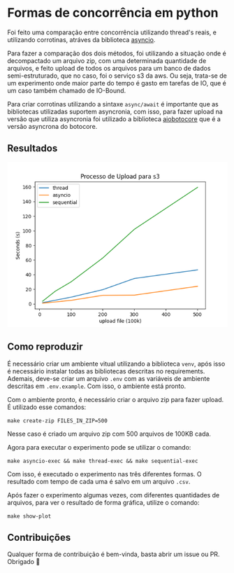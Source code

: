 # Formas de concorrência em python

Foi feito uma comparação entre concorrência utilizando thread's reais, e utilizando corrotinas, atráves da biblioteca [asyncio](https://docs.python.org/3/library/asyncio.html).

Para fazer a comparação dos dois métodos, foi utilizando a situação onde é decompactado um arquivo zip, com uma determinada quantidade de arquivos, e feito upload de todos os arquivos para um banco de dados semi-estruturado, que no caso, foi o serviço s3 da aws. Ou seja, trata-se de um experimento onde maior parte do tempo é gasto em tarefas de IO, que é um caso também chamado de IO-Bound.

Para criar corrotinas utilizando a sintaxe `async/await` é importante que as bibliotecas utilizadas suportem asyncronia, com isso, para fazer upload na versão que utiliza asyncronia foi utilizado a biblioteca [aiobotocore](https://github.com/aio-libs/aiobotocore) que é a versão asyncrona do botocore. 

## Resultados

![Resultados em gráficos](benchmark/result.png)

## Como reproduzir

É necessário criar um ambiente vitual utilizando a biblioteca `venv`, após isso é necessário instalar todas as bibliotecas descritas no requirements. Ademais, deve-se criar um arquivo `.env` com as variáveis de ambiente descritas em `.env.example`. Com isso, o ambiente está pronto.

Com o ambiente pronto, é necessário criar o arquivo zip para fazer upload. É utilizado esse comandos:

```
make create-zip FILES_IN_ZIP=500
```

Nesse caso é criado um arquivo zip com 500 arquivos de 100KB cada. 

Agora para executar o experimento pode se utilizar o comando:

```
make asyncio-exec && make thread-exec && make sequential-exec
```

Com isso, é executado o experimento nas três diferentes formas. O resultado com tempo de cada uma é salvo em um arquivo `.csv`.

Após fazer o experimento algumas vezes, com diferentes quantidades de arquivos, para ver o resultado de forma gráfica, utilize o comando:

```
make show-plot
```

## Contribuições

Qualquer forma de contribuição é bem-vinda, basta abrir um issue ou PR. Obrigado :rocket:


